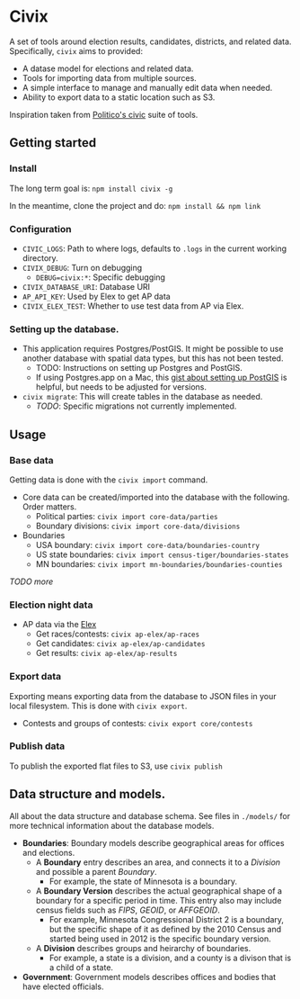 # Civix

A set of tools around election results, candidates, districts, and related data. Specifically, `civix` aims to provided:

- A datase model for elections and related data.
- Tools for importing data from multiple sources.
- A simple interface to manage and manually edit data when needed.
- Ability to export data to a static location such as S3.

Inspiration taken from [Politico's civic](https://github.com/The-Politico/politico-civic) suite of tools.

## Getting started

### Install

The long term goal is: `npm install civix -g`

In the meantime, clone the project and do: `npm install && npm link`

### Configuration

- `CIVIC_LOGS`: Path to where logs, defaults to `.logs` in the current working directory.
- `CIVIX_DEBUG`: Turn on debugging
  - `DEBUG=civix:*`: Specific debugging
- `CIVIX_DATABASE_URI`: Database URI
- `AP_API_KEY`: Used by Elex to get AP data
- `CIVIX_ELEX_TEST`: Whether to use test data from AP via Elex.

### Setting up the database.

- This application requires Postgres/PostGIS. It might be possible to use another database with spatial data types, but this has not been tested.
  - TODO: Instructions on setting up Postgres and PostGIS.
  - If using Postgres.app on a Mac, this [gist about setting up PostGIS](https://gist.github.com/joshuapowell/e209a4dac5c8187ea8ce) is helpful, but needs to be adjusted for versions.
- `civix migrate`: This will create tables in the database as needed.
  - _TODO_: Specific migrations not currently implemented.

## Usage

### Base data

Getting data is done with the `civix import` command.

- Core data can be created/imported into the database with the following. Order matters.
  - Political parties: `civix import core-data/parties`
  - Boundary divisions: `civix import core-data/divisions`
- Boundaries
  - USA boundary: `civix import core-data/boundaries-country`
  - US state boundaries: `civix import census-tiger/boundaries-states`
  - MN boundaries: `civix import mn-boundaries/boundaries-counties`

_TODO more_

### Election night data

- AP data via the [Elex](https://github.com/newsdev/elex)
  - Get races/contests: `civix ap-elex/ap-races`
  - Get candidates: `civix ap-elex/ap-candidates`
  - Get results: `civix ap-elex/ap-results`

### Export data

Exporting means exporting data from the database to JSON files in your local filesystem. This is done with `civix export`.

- Contests and groups of contests: `civix export core/contests`

### Publish data

To publish the exported flat files to S3, use `civix publish`

## Data structure and models.

All about the data structure and database schema. See files in `./models/` for more technical information about the database models.

- **Boundaries**: Boundary models describe geographical areas for offices and elections.
  - A **Boundary** entry describes an area, and connects it to a _Division_ and possible a parent _Boundary_.
    - For example, the state of Minnesota is a boundary.
  - A **Boundary Version** describes the actual geographical shape of a boundary for a specific period in time. This entry also may include census fields such as _FIPS_, _GEOID_, or _AFFGEOID_.
    - For example, Minnesota Congressional District 2 is a boundary, but the specific shape of it as defined by the 2010 Census and started being used in 2012 is the specific boundary version.
  - A **Division** describes groups and heirarchy of boundaries.
    - For example, a state is a division, and a county is a divison that is a child of a state.
- **Government**: Government models describes offices and bodies that have elected officials.
